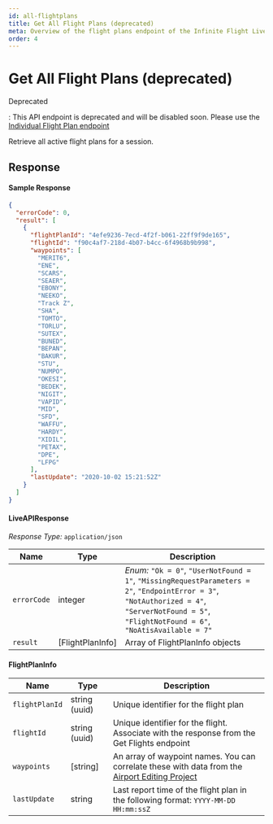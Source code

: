 ```yaml
---
id: all-flightplans
title: Get All Flight Plans (deprecated)
meta: Overview of the flight plans endpoint of the Infinite Flight Live API
order: 4
---
```


# Get All Flight Plans (deprecated)

Deprecated

: This API endpoint is deprecated and will be disabled soon. Please use the [Individual Flight Plan endpoint](/guide/developer-reference/live-api/all-flightplans)

Retrieve all active flight plans for a session.

## Response

#### Sample Response

```json
{
  "errorCode": 0,
  "result": [
    {
      "flightPlanId": "4efe9236-7ecd-4f2f-b061-22ff9f9de165",
      "flightId": "f90c4af7-218d-4b07-b4cc-6f4968b9b998",
      "waypoints": [
        "MERIT6",
        "ENE",
        "SCARS",
        "SEAER",
        "EBONY",
        "NEEKO",
        "Track Z",
        "SHA",
        "TOMTO",
        "TORLU",
        "SUTEX",
        "BUNED",
        "BEPAN",
        "BAKUR",
        "STU",
        "NUMPO",
        "OKESI",
        "BEDEK",
        "NIGIT",
        "VAPID",
        "MID",
        "SFD",
        "WAFFU",
        "HARDY",
        "XIDIL",
        "PETAX",
        "DPE",
        "LFPG"
      ],
      "lastUpdate": "2020-10-02 15:21:52Z"
    }
  ]
}
```

#### LiveAPIResponse

*Response Type:* `application/json`

| Name        | Type             | Description                                                  |
| ----------- | ---------------- | ------------------------------------------------------------ |
| `errorCode` | integer          | _Enum:_ `"Ok = 0"`, `"UserNotFound = 1"`, `"MissingRequestParameters = 2"`, `"EndpointError = 3"`, `"NotAuthorized = 4"`, `"ServerNotFound = 5"`, `"FlightNotFound = 6"`, `"NoAtisAvailable = 7"` |
| `result`    | [FlightPlanInfo] | Array of FlightPlanInfo objects                              |

#### FlightPlanInfo

| Name           | Type          | Description                                                  |
| -------------- | ------------- | ------------------------------------------------------------ |
| `flightPlanId` | string (uuid) | Unique identifier for the flight plan                        |
| `flightId`     | string (uuid) | Unique identifier for the flight. Associate with the response from the Get Flights endpoint |
| `waypoints`    | [string]      | An array of waypoint names. You can correlate these with data from the [Airport Editing Project](https://github.com/infiniteflightairportediting/) |
| `lastUpdate`   | string        | Last report time of the flight plan in the following format: `YYYY-MM-DD HH:mm:ssZ` |